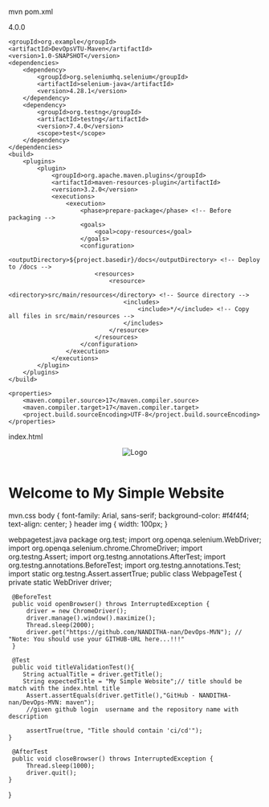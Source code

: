 mvn pom.xml
<?xml version="1.0" encoding="UTF-8"?>
<project xmlns="http://maven.apache.org/POM/4.0.0"
         xmlns:xsi="http://www.w3.org/2001/XMLSchema-instance"
         xsi:schemaLocation="http://maven.apache.org/POM/4.0.0 http://maven.apache.org/xsd/maven-4.0.0.xsd">
    <modelVersion>4.0.0</modelVersion>

    <groupId>org.example</groupId>
    <artifactId>DevOpsVTU-Maven</artifactId>
    <version>1.0-SNAPSHOT</version>
    <dependencies>
        <dependency>
            <groupId>org.seleniumhq.selenium</groupId>
            <artifactId>selenium-java</artifactId>
            <version>4.28.1</version>
        </dependency>
        <dependency>
            <groupId>org.testng</groupId>
            <artifactId>testng</artifactId>
            <version>7.4.0</version>
            <scope>test</scope>
        </dependency>
    </dependencies>
    <build>
        <plugins>
            <plugin>
                <groupId>org.apache.maven.plugins</groupId>
                <artifactId>maven-resources-plugin</artifactId>
                <version>3.2.0</version>
                <executions>
                    <execution>
                        <phase>prepare-package</phase> <!-- Before packaging -->
                        <goals>
                            <goal>copy-resources</goal>
                        </goals>
                        <configuration>
                            <outputDirectory>${project.basedir}/docs</outputDirectory> <!-- Deploy to /docs -->
                            <resources>
                                <resource>
                                    <directory>src/main/resources</directory> <!-- Source directory -->
                                    <includes>
                                        <include>*/</include> <!-- Copy all files in src/main/resources -->
                                    </includes>
                                </resource>
                            </resources>
                        </configuration>
                    </execution>
                </executions>
            </plugin>
        </plugins>
    </build>

    <properties>
        <maven.compiler.source>17</maven.compiler.source>
        <maven.compiler.target>17</maven.compiler.target>
        <project.build.sourceEncoding>UTF-8</project.build.sourceEncoding>
    </properties>

</project>


index.html
<!DOCTYPE html>
<html lang="en">
<head>
<meta charset="UTF-8">
<meta name="viewport" content="width=device-width, initial-scale=1.0">
<title>My Simple Website</title>
<link rel="stylesheet" href="mvn.css">
</head>
<body>
<header>
<img src="welcome1.png" alt="Logo">
</header>
<h1>Welcome to My Simple Website</h1>
</body>
</html>


mvn.css
body {
 font-family: Arial, sans-serif;
 background-color: #f4f4f4;
 text-align: center;
}
header img {
 width: 100px;
}


webpagetest.java
package org.test;
import org.openqa.selenium.WebDriver;
  import org.openqa.selenium.chrome.ChromeDriver;
  import org.testng.Assert;
  import org.testng.annotations.AfterTest;
  import org.testng.annotations.BeforeTest;
 import org.testng.annotations.Test;
  import static org.testng.Assert.assertTrue;
  public class WebpageTest {
     private static WebDriver driver;
 
     @BeforeTest
     public void openBrowser() throws InterruptedException {
         driver = new ChromeDriver();
         driver.manage().window().maximize();
         Thread.sleep(2000);
         driver.get("https://github.com/NANDITHA-nan/DevOps-MVN"); // "Note: You should use your GITHUB-URL here...!!!"
     }
 
     @Test
     public void titleValidationTest(){
        String actualTitle = driver.getTitle();
        String expectedTitle = "My Simple Website";// title should be match with the index.html title
         Assert.assertEquals(driver.getTitle(),"GitHub - NANDITHA-nan/DevOps-MVN: maven");
         //given github login  username and the repository name with description

         assertTrue(true, "Title should contain 'ci/cd'");
    }
 
     @AfterTest
     public void closeBrowser() throws InterruptedException {
         Thread.sleep(1000);
         driver.quit();
    }
  }
